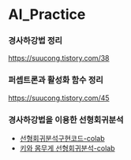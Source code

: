 # AI_Practice
### 경사하강법 정리
https://suucong.tistory.com/38   
### 퍼셉트론과 활성화 함수 정리
https://suucong.tistory.com/45   
### 경사하강법을 이용한 선형회귀분석
- [선형회귀분석구현코드-colab](https://github.com/suucong/AI_Practice/blob/main/linearRegressionAnalysis.ipynb)   
- [키와 몸무게 선형회귀분석-colab](https://github.com/suucong/AI_Practice/blob/main/LinearRegressionAnalysis/LinearReg_height_weight.ipynb)
